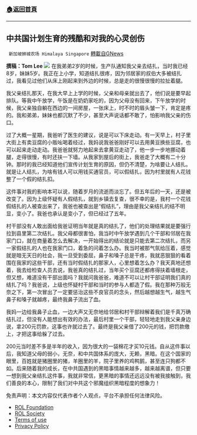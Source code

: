 ###  [:house:返回首頁](https://github.com/ourhimalayas/txt)
---


## 中共国计划生育的残酷和对我的心灵创伤
` 新加坡狮城农场 Himalaya Singapore` [轉載自GNews](https://gnews.org/zh-hans/1982766/)

**撰稿：Tom Lee**
![](https://assets.gnews.org/wp-content/uploads/2022/02/Screenshot-2022-02-10-142445.jpg)
在我弟弟2岁的时候，生产队通知我父亲去结扎，当时我已经8岁，妹妹5岁。我正在上小学，知道结扎很疼，因为邻居家的叔伯大多被结扎过，我看见过他们从床上刚起来到外边的时候，总是走的很慢很慢的拉扯着腿。

我父亲结扎那天，在我大早上上学的时候，父亲和母亲就出去了，他们说是要早起排队。等我中午放学，午饭是在奶奶家吃的，因为父母没有回来，下午放学的时候，我父亲独自躺在西边的一间房屋，一张床上，时不时的眉头皱一下，肯定是疼的。我和弟弟，妹妹也都沉默了不少，甚至大声说话都不敢了，怕影响我父亲的伤口。

过了大概一星期，我爸听了医生的建议，说是可以下床走动。有一天早上，村子里大街上有卖豆腐的小贩吆喝着经过，我妈说我爸爸刚好可以去用黄豆换些豆腐，也可以起来走动走动。我爸爸就努力地起来去拿黄豆走动了，他一步一步地挪动着腿，走得很慢，有时还扶一下墙。从我家到屋后的街上，我爸走了大概有二十分钟。那时的我已经知道他们宣传计划生育的原因，但仍不清楚，为啥要让人结扎。就是让人结扎，为啥有钱人可以用钱买通官员，可以假结扎，因为村里就有人花钱整了一个假的结扎扣。

这件事对我的影响本可以说，随着岁月的流逝而淡忘了。但五年后的一天，还是被改变了。因为上级怀疑有人假结扎，就到乡镇去复查，很不幸的是，我村一个花钱假结扎的人被查出来了，我爸也被查出是“假结扎”，理由是我父亲结扎的结不明显，变小了。我爸也承认是变小了，但已经过了五年。

村干部没有人敢出面给我爸证明当年就是真的结扎了，他们的处理结果就是要强行拉到县里第二次结扎。我父母都很害怕，我当时中午放学遇到几个干部和邻居在我家门口，就在商量着怎么去解决，一开始得出的结论就是只能去第二次结扎，而另一家假结扎的人也在我家门口，着急的问着怎么办。我当时被那气氛给压着，感觉就是暗无天日的社会，我一旦受到委屈，鼻子和嗓子总是干疼，我就恶狠狠的看着围在我家的这些干部，还有当时假结扎的那家人，心里想着怎么办？我天真地还想着，我去给检查人员去说，我爸真的结扎过，当年买个豆腐还都疼得扶着墙根走，但又想，难道没有干部出面吗？我就问我爸爸，难道不可以让村干部证明我们真的结扎了吗？我爸说，上级也怀疑村干部和当时的参与人都造了假。我在那种万般无奈之下，第一次冒出了一定要惩治这些不良官员的念头，然后越想越生气，越生气鼻子和嗓子就越疼，最终我鼻子流出了血。

我妈一边给我鼻子止血，一边大声又无奈地给邻居和村干部辩解着我们是千真万确结扎过，但没有人能想出有效的办法，最后村里一个干部，轻轻地走到我父亲身边说，拿200元罚款，这事也许就过去了。最终是我父亲借了200元的钱，把罚款缴上，才把这事给躲了过去。

200元当时差不多是半年的收入，因为很大的一袋棉花才买10元钱。自从这件事以后，我知道父母的弱小，无奈，和中共国体系的庞大，无赖，黑暗。在这个国家的眼里，百姓就是猪圈里的猪，羊圈里的羊，院子里养的鸡鸭鹅，甚至连只狗都不如。后来随着我的成长，在中共国遇到的黑暗事情越来越多，越来越离谱，但只要一想到我父亲结扎这件事，我就非常信，更黑暗的事情还远远没有被我接触到，我们善良的本心，限制了我们对中共这个邪魔组织黑暗程度的想象力！

 

免责声明：本文内容仅代表作者个人观点，平台不承担任何法律风险。

- [ROL Foundation](https://rolfoundation.org/)
- [ROL Society](https://rolsociety.org/)
- [Terms of use](https://gnews.org/terms-of-use-3/)
- [Privacy Policy](https://gnews.org/privacy-policy/)
